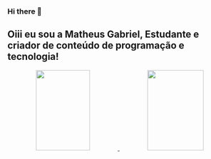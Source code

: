 ### Hi there 👋

<!--
**MatheusRGabriel/MatheusRGabriel** is a ✨ _special_ ✨ repository because its `README.md` (this file) appears on your GitHub profile.

Here are some ideas to get you started:

- 🔭 I’m currently working on ...
- 🌱 I’m currently learning ...
- 👯 I’m looking to collaborate on ...
- 🤔 I’m looking for help with ...
- 💬 Ask me about ...
- 📫 How to reach me: ...
- 😄 Pronouns: ...
- ⚡ Fun fact: ...
-->
## Oiii eu sou a Matheus Gabriel, Estudante e criador de conteúdo de programação e tecnologia!
<div align="center">
  <a href="https://github.com/MatheusRGabriel">
  <img height="180em" width="49%" src="https://github-readme-stats.vercel.app/api?username=MatheusRGabriel&show_icons=true&theme=dracula&include_all_commits=true&count_private=true"/>
  <img height="180em" width="50%" src="https://github-readme-stats.vercel.app/api/top-langs/?username=MatheusRGabriel&layout=compact&langs_count=7&theme=dracula"/>
</div>
